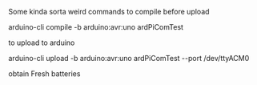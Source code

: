 Some kinda sorta weird commands
to compile before upload


arduino-cli compile -b arduino:avr:uno ardPiComTest

to upload to arduino


arduino-cli upload -b arduino:avr:uno ardPiComTest --port /dev/ttyACM0

obtain Fresh batteries
